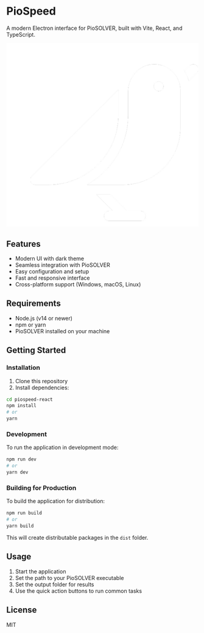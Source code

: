 # PioSpeed

A modern Electron interface for PioSOLVER, built with Vite, React, and TypeScript.

![PioSpeed](public/logo.png)

## Features

- Modern UI with dark theme
- Seamless integration with PioSOLVER
- Easy configuration and setup
- Fast and responsive interface
- Cross-platform support (Windows, macOS, Linux)

## Requirements

- Node.js (v14 or newer)
- npm or yarn
- PioSOLVER installed on your machine

## Getting Started

### Installation

1. Clone this repository
2. Install dependencies:

```bash
cd piospeed-react
npm install
# or
yarn
```

### Development

To run the application in development mode:

```bash
npm run dev
# or
yarn dev
```

### Building for Production

To build the application for distribution:

```bash
npm run build
# or
yarn build
```

This will create distributable packages in the `dist` folder.

## Usage

1. Start the application
2. Set the path to your PioSOLVER executable
3. Set the output folder for results
4. Use the quick action buttons to run common tasks

## License

MIT 